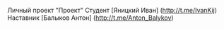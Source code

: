 Личный проект "Проект" 
Студент [Яницкий Иван] (http://t.me/IvanKij) 
Наставник [Балыков Антон] (http://t.me/Anton_Balykov)
